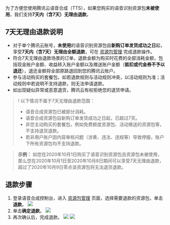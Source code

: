 为了方便您使用腾讯云语音合成（TTS），如果您购买的语音识别资源包**未被使用**，我们支持**7天内（含7天）无理由退款**。

## 7天无理由退款说明

- 对于单个腾讯云账号，**未使用**的语音识别资源包自**新购订单发货成功之日**起，享受**7天内（含7天）无理由全额退款**，可在 [资源包管理](https://console.cloud.tencent.com/tts/resourcebundle) 完成退款操作。
- 符合7天无理由退款场景的订单，退款金额为购买时花费的全部消耗金额，包括现金账户金额、收益转入账户金额以及赠送账户金额（**抵扣或代金券不予以退还**），退还金额将全部原路退回到您的腾讯云账户。
- 参与活动购买的套餐包，如若退款规则与活动规则冲突，以活动规则为准；活动规则中若说明不支持退款，则无法申请退款。
- 如出现疑似异常或恶意退货，腾讯云有权拒绝您的退货申请。

>! 以下情况不属于7天无理由退款范围：
> - 语音合成资源包已被部分消耗。
> - 语音合成资源包自新购订单发货成功之日起，已超过7天。
> - 非您主动购买的套餐包，例如免费额度资源包、活动赠送的资源包等，不支持退货退款。
> - 若非用户账户因内容审核问题（涉黄、违法、违规等）导致停服，账户下所有资源包均不支持退款。

> **示例：**
如您在2020年10月1日购买了语音识别资源包且资源包未被使用，那么您在2020年10月1日至2020年10月8日期间可以享受7天无理由退款，超过了2020年10月9日零点该资源包将无法退货退款。

## 退款步骤
1. 登录语音合成控制台，进入 [资源包管理](https://console.cloud.tencent.com/tts/resourcebundle) 页面，选择需要退款的资源包，单击**退款**。
![](https://qcloudimg.tencent-cloud.cn/raw/c8ff15c728793bd3fe53d72925d45588.png)
2. 单击**确定退款**。
![](https://qcloudimg.tencent-cloud.cn/raw/3dc1fecfe16e33b6153f47031b690494.png)
3. 再次确认后，完成退款。
![](https://qcloudimg.tencent-cloud.cn/raw/1d7639aa170823aeac85f5e3057b632b.png)
![](https://qcloudimg.tencent-cloud.cn/raw/9f6d8fea2be83807af2d18f7cda9796c.png)
